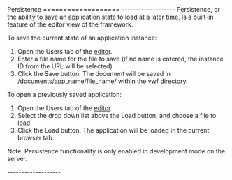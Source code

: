 <a name="persistence" />

<div class="well" markdown="1">
Persistence
===================
-------------------
Persistence, or the ability to save an application state to load at a later time, is a built-in feature of the editor view of the framework. 

To save the current state of an application instance:

  1. Open the Users tab of the [editor](documentation.html#editor).  
  2. Enter a file name for the file to save (if no name is entered, the instance ID from the URL will be selected).  
  3. Click the Save button. The document will be saved in /documents/app_name/file_name/ within the vwf directory.  

To open a previously saved application:

  1. Open the Users tab of the [editor](documentation.html#editor).  
  2. Select the drop down list above the Load button, and choose a file to load.  
  3. Click the Load button. The application will be loaded in the current browser tab.  

Note: Persistence functionality is only enabled in development mode on the server. 

</div>
-------------------

